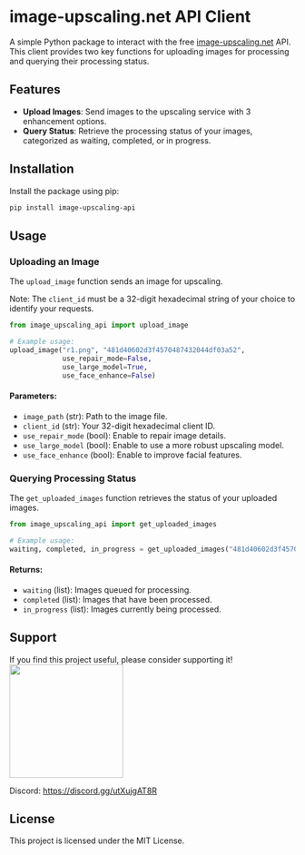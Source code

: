 # image-upscaling.net API Client

A simple Python package to interact with the free [image-upscaling.net](https://image-upscaling.net/) API. This client provides two key functions for uploading images for processing and querying their processing status.

## Features

- **Upload Images**: Send images to the upscaling service with 3 enhancement options.
- **Query Status**: Retrieve the processing status of your images, categorized as waiting, completed, or in progress.

## Installation

Install the package using pip:

```bash
pip install image-upscaling-api
```

## Usage

### Uploading an Image

The `upload_image` function sends an image for upscaling.

Note: The `client_id` must be a 32-digit hexadecimal string of your choice to identify your requests.

```python
from image_upscaling_api import upload_image

# Example usage:
upload_image("r1.png", "481d40602d3f4570487432044df03a52", 
             use_repair_mode=False, 
             use_large_model=True, 
             use_face_enhance=False)
```

#### Parameters:
- `image_path` (str): Path to the image file.
- `client_id` (str): Your 32-digit hexadecimal client ID.
- `use_repair_mode` (bool): Enable to repair image details.
- `use_large_model` (bool): Enable to use a more robust upscaling model.
- `use_face_enhance` (bool): Enable to improve facial features.

### Querying Processing Status

The `get_uploaded_images` function retrieves the status of your uploaded images.

```python
from image_upscaling_api import get_uploaded_images

# Example usage:
waiting, completed, in_progress = get_uploaded_images("481d40602d3f4570487432044df03a52")
```

#### Returns:
- `waiting` (list): Images queued for processing.
- `completed` (list): Images that have been processed.
- `in_progress` (list): Images currently being processed.

## Support

If you find this project useful, please consider supporting it! 
[<img src="https://image-upscaling.net/assets/images/pypl_donate.png" width=200>](https://www.paypal.com/donate/?hosted_button_id=FTQ965QDJBUGY)

Discord: https://discord.gg/utXujgAT8R

## License

This project is licensed under the MIT License.